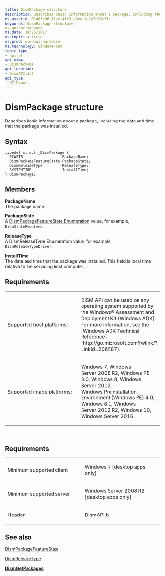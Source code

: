 ```yaml
---
title: DismPackage structure
description: Describes basic information about a package, including the date and time that the package was installed.
ms.assetid: 0140fe96-f0be-4ff3-a8ea-1a2e7c62c3fe
keywords: DismPackage structure
ms.author:kenpacq
ms.date: 10/25/2017
ms.topic: article
ms.prod: windows-hardware
ms.technology: windows-oem
topic_type: 
- apiref
api_name: 
- DismPackage
api_location: 
- DismAPI.dll
api_type: 
- DllExport
---
```


# DismPackage structure


Describes basic information about a package, including the date and time that the package was installed.

Syntax
---

```
typedef struct _DismPackage {
  PCWSTR                  PackageName;
  DismPackageFeatureState PackageState;
  DismReleaseType         ReleaseType;
  SYSTEMTIME              InstallTime;
} DismPackage;
```

Members
----

**PackageName**  
The package name.

**PackageState**  
A [DismPackageFeatureState Enumeration](dismpackagefeaturestate-enumeration.md) value, for example, `DismStateResolved`.

**ReleaseType**  
A [DismReleaseType Enumeration](dismreleasetype-enumeration.md) value, for example, `DismReleaseTypeDriver`.

**InstallTime**  
The date and time that the package was installed. This field is local time relative to the servicing host computer.

## <span id="Requirements"></span><span id="requirements"></span><span id="REQUIREMENTS"></span>Requirements


<table>
<colgroup>
<col width="50%" />
<col width="50%" />
</colgroup>
<tbody>
<tr class="odd">
<td><p>Supported host platforms:</p></td>
<td><p>DISM API can be used on any operating system supported by the Windows® Assessment and Deployment Kit (Windows ADK). For more information, see the [Windows ADK Technical Reference](http://go.microsoft.com/fwlink/?LinkId=206587).</p></td>
</tr>
<tr class="even">
<td><p>Supported image platforms:</p></td>
<td><p>Windows 7, Windows Server 2008 R2, Windows PE 3.0, Windows 8, Windows Server 2012, Windows Preinstallation Environment (Windows PE) 4.0, Windows 8.1, Windows Server 2012 R2, Windows 10, Windows Server 2016</p></td>
</tr>
</tbody>
</table>

 

Requirements
---------

<table>
<colgroup>
<col width="50%" />
<col width="50%" />
</colgroup>
<tbody>
<tr class="odd">
<td><p>Minimum supported client</p></td>
<td><p>Windows 7 [desktop apps only]</p></td>
</tr>
<tr class="even">
<td><p>Minimum supported server</p></td>
<td><p>Windows Server 2008 R2 [desktop apps only]</p></td>
</tr>
<tr class="odd">
<td><p>Header</p></td>
<td>DismAPI.h</td>
</tr>
</tbody>
</table>

## <span id="see_also"></span>See also


[DismPackageFeatureState](dismpackagefeaturestate-enumeration.md)

[DismReleaseType](dismreleasetype-enumeration.md)

[**DismGetPackages**](dismgetpackages-function.md)

 

 




